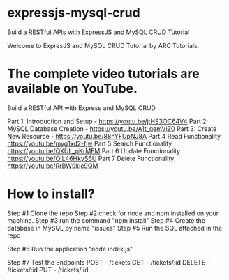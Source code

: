 # expressjs-mysql-crud
Build a RESTful APIs with ExpressJS and MySQL CRUD Tutorial

Welcome to ExpresJS and MySQL CRUD Tutorial by ARC Tutorials.

# The complete video tutorials are available on YouTube.

Build a RESTful API with Express and MySQL CRUD 

Part 1: Introduction and Setup - https://youtu.be/jtHS3OC64V4
Part 2: MySQL Database Creation  - https://youtu.be/A1t_qemViZ0
Part 3: Create New Resource - https://youtu.be/88hYFUpNJ8A
Part 4 Read Functionality https://youtu.be/myg1xd2-fjw
Part 5 Search Functionality https://youtu.be/QXUL_pKrMFM
Part 6 Update Functionality https://youtu.be/OIL46HkyS6U
Part 7 Delete Functionality https://youtu.be/RrBW9kie9QM

# How to install?
Step #1 Clone the repo
Step #2 check for node and npm installed on your machine.
Step #3 run the command "npm install"
Step #4 Create the database in MySQL by name "issues"
Step #5 Run the SQL attached in the repo

Step #6 Run the application "node index.js"

Step #7 Test the Endpoints 
POST - /tickets 
GET - /tickets/:id
DELETE - /tickets/:id
PUT - /tickets/:id




